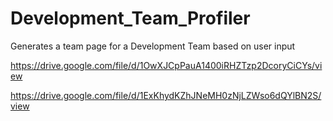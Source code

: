 # Development_Team_Profiler
Generates a team page for a Development Team based on user input

https://drive.google.com/file/d/1OwXJCpPauA1400iRHZTzp2DcoryCiCYs/view

https://drive.google.com/file/d/1ExKhydKZhJNeMH0zNjLZWso6dQYlBN2S/view
